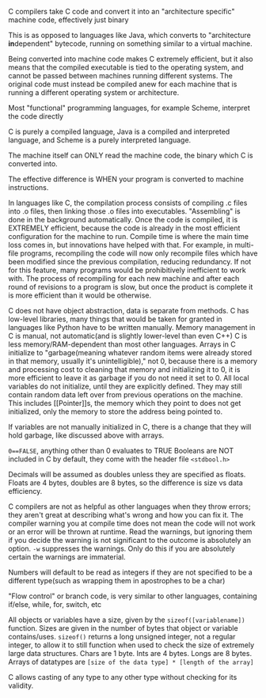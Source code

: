 C compilers take C code and convert it into an "architecture specific" machine code, effectively just binary

This is as opposed to languages like Java, which converts to "architecture **in**dependent" bytecode, running on something similar to a virtual machine.

Being converted into machine code makes C extremely efficient, but it also means that the compiled executable is tied to the operating system, and cannot be passed between machines running different systems. The original code must instead be compiled anew for each machine that is running a different operating system or architecture.

Most "functional" programming languages, for example Scheme, interpret the code directly

C is purely a compiled language, Java is a compiled and interpreted language, and Scheme is a purely interpreted language.

The machine itself can ONLY read the machine code, the binary which C is converted into.

The effective difference is WHEN your program is converted to machine instructions.

In languages like C, the compilation process consists of compiling .c files into .o files, then linking those .o files into executables. "Assembling" is done in the background automatically. Once the code is compiled, it is EXTREMELY efficient, because the code is already in the most efficient configuration for the machine to run. Compile time is where the main time loss comes in, but innovations have helped with that. For example, in multi-file programs, recompiling the code will now only recompile files which have been modified since the previous compilation, reducing redundancy. If not for this feature, many programs would be prohibitively inefficient to work with.
The process of recompiling for each new machine and after each round of revisions to a program is slow, but once the product is complete it is more efficient than it would be otherwise.

C does not have object abstraction, data is separate from methods.
C has low-level libraries, many things that would be taken for granted in languages like Python have to be written manually.
Memory management in C is manual, not automatic(and is slightly lower-level than even C++)
C is less memory/RAM-dependent than most other languages.
Arrays in C initialize to "garbage(meaning whatever random items were already stored in that memory, usually it's unintelligible)," not 0, because there is a memory and processing cost to cleaning that memory and initializing it to 0, it is more efficient to leave it as garbage if you do not need it set to 0.
All local variables do not initialize, until they are explicitly defined. They may still contain random data left over from previous operations on the machine. This includes [[Pointer]]s, the memory which they point to does not get initialized, only the memory to store the address being pointed to.

If variables are not manually initialized in C, there is a change that they will hold garbage, like discussed above with arrays.

`0==FALSE`, anything other than 0 evaluates to TRUE
Booleans are NOT included in C by default, they come with the header file `<stdbool.h>`

Decimals will be assumed as doubles unless they are specified as floats. Floats are 4 bytes, doubles are 8 bytes, so the difference is size vs data efficiency.

C compilers are not as helpful as other languages when they throw errors; they aren't great at describing what's wrong and how you can fix it.
The compiler warning you at compile time does not mean the code will not work or an error will be thrown at runtime. Read the warnings, but ignoring them if you decide the warning is not significant to the outcome is absolutely an option. `-w` suppresses the warnings. Only do this if you are absolutely certain the warnings are immaterial.

Numbers will default to be read as integers if they are not specified to be a different type(such as wrapping them in apostrophes to be a char)

"Flow control" or branch code, is very similar to other languages, containing if/else, while, for, switch, etc

All objects or variables have a size, given by the `sizeof([variablename])` function. Sizes are given in the number of bytes that object or variable contains/uses.
`sizeof()` returns a long unsigned integer, not a regular integer, to allow it to still function when used to check the size of extremely large data structures.
Chars are 1 byte.
Ints are 4 bytes.
Longs are 8 bytes.
Arrays of datatypes are `[size of the data type] * [length of the array]`

C allows casting of any type to any other type without checking for its validity.